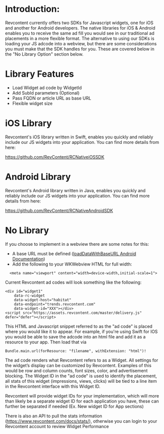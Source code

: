 # Introduction:
Revcontent currently offers two SDKs for Javascript widgets, one for iOS and another for Android developers.
The native libraries for iOS & Android enables you to receive the same ad fill you would see in our traditional ad placements in a more flexible format. The alternative to using our SDKs is loading your JS adcode into a webview, but there are some considerations you must make that the SDK handles for you. These are covered below in the "No Library Option" section below.

# Library Features
- Load Widget ad code by WidgetId
- Add SubId parameters (Optional)
- Pass FQDN or article URL as base URL 
- Flexible widget size

# iOS Library

Revcontent's iOS library written in Swift, enables you quickly and reliably include our JS widgets into your application. You can find more details from here:

https://github.com/RevContent/RCNativeiOSSDK

# Android Library

Revcontent's Android library written in Java, enables you quickly and reliably include our JS widgets into your application. You can find more details from here:

https://github.com/RevContent/RCNativeAndroidSDK

# No Library

If you choose to implement in a webview there are some notes for this:
- A base URL must be defined ([loadDataWithBaseURL Android Documentation](https://developer.android.com/reference/android/webkit/WebView#loadDataWithBaseURL(java.lang.String,%20java.lang.String,%20java.lang.String,%20java.lang.String,%20java.lang.String)))
- Add the following to your WKWebview HTML for full width:
```
  <meta name="viewport" content="width=device-width,initial-scale=1">
```

Current Revcontent ad codes will look something like the following:

```
<div id="widget1"
	data-rc-widget
	data-widget-host="habitat"
	data-endpoint="trends.revcontent.com"
	data-widget-id="XXX"></div>
<script src="https://assets.revcontent.com/master/delivery.js" defer="defer"></script>
```

This HTML and Javascript snippet referred to as the "ad code" is placed where you would like it to appear. For example, if you're using Swift for IOS you would be able to save the adcode into an html file and add it as a resource to your app. Then load that via 
```
Bundle.main.url(forResource: "filename", withExtension: "html")!
```
The ad code renders what Revcontent refers to as a Widget. All settings for the widget’s display can be customized by Revcontent. Examples of this would be row and column counts, font sizes, color, and advertisement blocking. The Widget ID in the "ad code" is used to identify the placement, all stats of this widget (impressions, views, clicks) will be tied to a line item in the Revcontent interface with this Widget ID. 

Revcontent will provide widget IDs for your implementation, which will more than likely be a separate widget ID for each application you have, these can further be separated if needed (Ex. New widget ID for App sections)


There is also an API to pull the stats information (https://www.revcontent.com/docs/stats/), otherwise you can login to your Revcontent account to review Widget Performance





